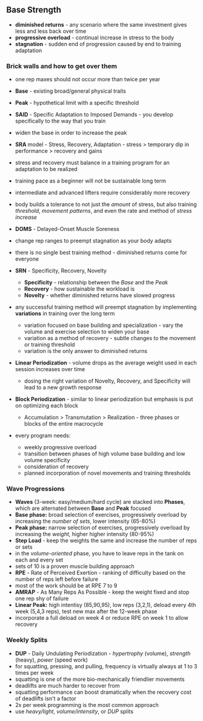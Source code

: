 ## Base Strength


- **diminished returns** - any scenario where the same investment gives less and less back over time
- **progressive overload** - continual increase in stress to the body
- **stagnation** - sudden end of progression caused by end to training adaptation


### Brick walls and how to get over them
- one rep maxes should not occur more than twice per year
- **Base** - existing broad/general physical traits
- **Peak** - hypothetical limit with a specific threshold
- **SAID** - Specific Adaptation to Imposed Demands - you develop specifically to the way that you train
- widen the base in order to increase the peak
- **SRA** model - Stress, Recovery, Adaptation - stress > temporary dip in performance > recovery and gains
- stress and recovery must balance in a training program for an adaptation to be realized
- training pace as a beginner will not be sustainable long term
- intermediate and advanced lifters require considerably more recovery
- body builds a tolerance to not just the *amount* of stress, but also training *threshold*, *movement patterns*, and even the rate and method of *stress increase*
- **DOMS** - Delayed-Onset Muscle Soreness
- change rep ranges to preempt stagnation as your body adapts
- there is no single best training method - diminished returns come for everyone
- **SRN** - Specificity, Recovery, Novelty
  - **Specificity** - relationship between the *Base* and the *Peak*
  - **Recovery** - how sustainable the workload is
  - **Novelty** - whether diminished returns have slowed progress

- any successful training method will preempt stagnation by implementing **variations** in training over the long term
  - variation focused on base building and specialization - vary the volume and exercise selection to widen your base
  - variation as a method of recovery - subtle changes to the movement or training threshold
  - variation is the only answer to diminished returns

- **Linear Periodization** - volume drops as the average weight used in each session increases over time
  - dosing the right variation of Novelty, Recovery, and Specificity will lead to a new growth response
- **Block Periodization** - similar to linear periodization but emphasis is put on optimizing each block
  - Accumulation > Transmutation > Realization - three phases or blocks of the entire macrocycle

- every program needs:
  - weekly progressive overload
  - transition between phases of high volume base building and low volume specificity
  - consideration of recovery
  - planned incorporation of novel movements and training thresholds


### Wave Progressions
- **Waves** (3-week: easy/medium/hard cycle) are stacked into **Phases**, which are alternated between **Base** and **Peak** focused
- **Base phase:** broad selection of exercises, progressively overload by increasing the *number of sets*, lower intensity (65-80%)
- **Peak phase:** narrow selection of exercises, progressively overload by increasing the *weight*, higher higher intensity (80-95%)
- **Step Load** - keep the weights the same and increase the number of reps or sets
- in the *volume-oriented* phase, you have to leave reps in the tank on each and every set
- sets of 10 is a proven muscle building approach
- **RPE** - Rate of Perceived Exertion - ranking of difficulty based on the number of reps left before failure
- most of the work should be at RPE 7 to 9
- **AMRAP** - As Many Reps As Possible - keep the weight fixed and stop one rep shy of failure
- **Linear Peak:** high intentisy (85,90,95), low reps (3,2,1), deload every 4th week (5,4,3 reps), test new max after the 12-week phase
- incorporate a full deload on week 4 or reduce RPE on week 1 to allow recovery


### Weekly Splits
- **DUP** - Daily Undulating Periodization - *hypertrophy* (volume), *strength* (heavy), *power* (speed work)
- for squatting, pressing, and pulling, frequency is virtually always at 1 to 3 times per week
- squatting is one of the more bio-mechanically friendlier movements
- deadlifts are much harder to recover from
- squatting performance can boost dramatically when the recovery cost of deadlifts isn't a factor
- 2x per week programming is the most common approach
- use *heavy/light*, *volume/intensity*, or *DUP* splits